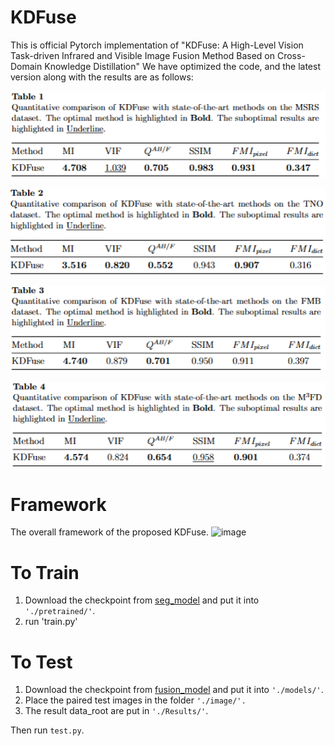 # KDFuse
This is official Pytorch implementation of "KDFuse: A High-Level Vision Task-driven Infrared and Visible Image Fusion Method Based on Cross-Domain Knowledge Distillation"
We have optimized the code, and the latest version along with the results are as follows:

![image](image/MSRS.png)

![image](image/TNO.png)

![image](image/FMB.png)

![image](image/M3FD.png)


# Framework
The overall framework of the proposed KDFuse.
![image](image/framework.png)

# To Train
1. Download the checkpoint from [seg_model](https://pan.baidu.com/s/1J_XiTRoZbSJ38Qxw2hVrYg?pwd=1wfb) and put it into `'./pretrained/'`.
2. run 'train.py'

# To Test
1. Download the checkpoint from [fusion_model](https://pan.baidu.com/s/1HAFM9ms8vsh8i1lbzPXpMQ?pwd=fhqf) and put it into `'./models/'`.
2. Place the paired test images in the folder `'./image/'.`
3. The result data_root are put in `'./Results/'`.
   
Then run `test.py`.
